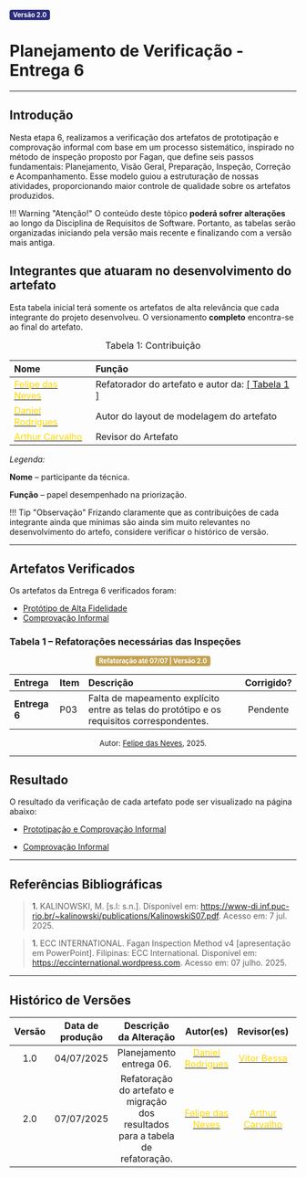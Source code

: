 <span style="background-color:#2c2c7c; color:white; font-size:0.8em; font-weight: bold; padding:2px 6px; border-radius:4px;">Versão 2.0</span>

# Planejamento de Verificação - Entrega 6

---

## Introdução

Nesta etapa 6, realizamos a verificação dos artefatos de prototipação e comprovação informal com base em um processo sistemático, inspirado no método de inspeção proposto por Fagan, que define seis passos fundamentais: Planejamento, Visão Geral, Preparação, Inspeção, Correção e Acompanhamento. Esse modelo guiou a estruturação de nossas atividades, proporcionando maior controle de qualidade sobre os artefatos produzidos.

!!! Warning "Atenção!"
    O conteúdo deste tópico **poderá sofrer alterações** ao longo da Disciplina de Requisitos de Software. Portanto, as tabelas serão organizadas iniciando pela versão mais recente e finalizando com a versão mais antiga.

## Integrantes que atuaram no desenvolvimento do artefato

Esta tabela inicial terá somente os artefatos de alta relevância que cada integrante do projeto desenvolveu. O versionamento **completo** encontra-se ao final do artefato.

<font size="3"><p style="text-align: center">Tabela 1: Contribuição</p></font>

| Nome | Função |
| :--- | :--- |
| [<span style="color:gold;">Felipe das Neves</span>](https://github.com/repolhudo) | Refatorador do artefato e autor da: [[ Tabela 1 ]](https://requisitos-de-software.github.io/2025.1-CelularSeguro/documento-verificacao/Entregas/Entrega-6/planejamento-entrega6/#tabela-1-refatoracoes-necessarias-das-inspecoes)|
| [<span style="color:gold;">Daniel Rodrigues</span>](https://github.com/zDrNz) | Autor do layout de modelagem do artefato |
| [<span style="color:gold;">Arthur Carvalho</span>](https://github.com/arthurlleite) | Revisor do Artefato |

*Legenda:* 

**Nome** – participante da técnica. 

**Função** – papel desempenhado na priorização. 

!!! Tip "Observação"
    Frizando claramente que as contribuições de cada integrante ainda que mínimas são ainda sim muito relevantes no desenvolvimento do artefo, considere verificar o histórico de versão. 

---

## Artefatos Verificados

Os artefatos da Entrega 6 verificados foram:

- <a href = https://requisitos-de-software.github.io/2025.1-CelularSeguro/documento-prototipacao/prototipo-alta-fidelidade>Protótipo de Alta Fidelidade</a>
- <a href = https://requisitos-de-software.github.io/2025.1-CelularSeguro/documento-verificacao/comprovacao-informal>Comprovação Informal</a>

### Tabela 1 – Refatorações necessárias das Inspeções

<center>
  <span style="background-color:#c5a352; color:white; font-size:0.8em; font-weight: bold; padding:2px 6px; border-radius:4px;"> Refatoração até 07/07 | Versão 2.0</span>
</center>

| Entrega | Item | Descrição | Corrigido? | 
| :--- | :--- | :--- | :---: | 
| **Entrega 6** | P03 | Falta de mapeamento explícito entre as telas do protótipo e os requisitos correspondentes. | Pendente |

<font size="2"><p style="text-align: center">Autor: [Felipe das Neves](https://github.com/FelipeFreire-gf), 2025.</p></font>

---

## Resultado

O resultado da verificação de cada artefato pode ser visualizado na página abaixo:

- <a href = https://requisitos-de-software.github.io/2025.1-CelularSeguro/documento-validacao/documento-prototipacao>Prototipação e Comprovação Informal</a>

- <a href = https://requisitos-de-software.github.io/2025.1-CelularSeguro/documento-validacao/documentacao-resposta-informal>Comprovação Informal</a>

---

## Referências Bibliográficas

> <a id="RF1">1.</a> KALINOWSKI, M. [s.l: s.n.]. Disponível em: <https://www-di.inf.puc-rio.br/~kalinowski/publications/KalinowskiS07.pdf>. Acesso em: 7 jul. 2025.

> <a id="RF1">1.</a> ECC INTERNATIONAL. Fagan Inspection Method v4 [apresentação em PowerPoint]. Filipinas: ECC International. Disponível em: <https://eccinternational.wordpress.com>. Acesso em: 07 julho. 2025.

---

## Histórico de Versões 

| Versão | Data de produção   | Descrição da Alteração                               | Autor(es)             | Revisor(es)      |Data de Revisão |
| :----: | :----------------: | :--------------------------------------------------: | :-------------------: | :-------------:  |  :-----------: |
| 1.0  | 04/07/2025 | Planejamento entrega 06.  | [<span style="color:gold;">Daniel Rodrigues</span>](https://github.com/zDrNz)| [<span style="color:gold;">Vitor Bessa</span>](https://github.com/Bessazs) | 04/07/2025|
| 2.0  | 07/07/2025 | Refatoração do artefato e migração dos resultados para a tabela de refatoração.  | [<span style="color:gold;">Felipe das Neves</span>](https://github.com/FelipeFreire-gf)| [<span style="color:gold;">Arthur Carvalho</span>](https://github.com/arthurlleite) | 07/07/2025|